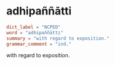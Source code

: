 # adhipaññātti

``` toml
dict_label = "NCPED"
word = "adhipaññātti"
summary = "with regard to exposition."
grammar_comment = "ind."
```

with regard to exposition.

